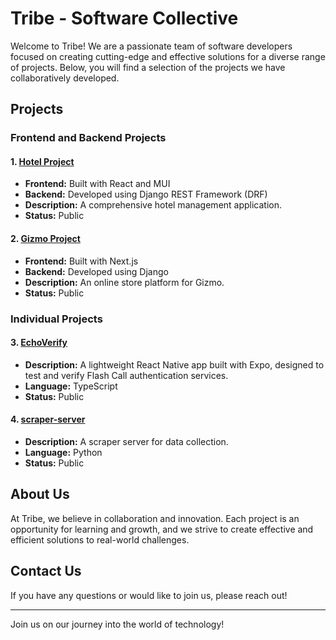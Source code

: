 # Tribe - Software Collective

Welcome to Tribe! We are a passionate team of software developers focused on creating cutting-edge and effective solutions for a diverse range of projects. Below, you will find a selection of the projects we have collaboratively developed.

## Projects

### Frontend and Backend Projects

#### 1. **[Hotel Project](https://github.com/your-repo/Hotel-FrontEnd)**
   - **Frontend:** Built with React and MUI
   - **Backend:** Developed using Django REST Framework (DRF)
   - **Description:** A comprehensive hotel management application.
   - **Status:** Public

#### 2. **[Gizmo Project](https://github.com/your-repo/gizmo-frontend)**
   - **Frontend:** Built with Next.js
   - **Backend:** Developed using Django
   - **Description:** An online store platform for Gizmo.
   - **Status:** Public

### Individual Projects

#### 3. **[EchoVerify](https://github.com/your-repo/EchoVerify)**
   - **Description:** A lightweight React Native app built with Expo, designed to test and verify Flash Call authentication services.
   - **Language:** TypeScript
   - **Status:** Public

#### 4. **[scraper-server](https://github.com/your-repo/scraper-server)**
   - **Description:** A scraper server for data collection.
   - **Language:** Python
   - **Status:** Public

## About Us
At Tribe, we believe in collaboration and innovation. Each project is an opportunity for learning and growth, and we strive to create effective and efficient solutions to real-world challenges.

## Contact Us
If you have any questions or would like to join us, please reach out!

---

Join us on our journey into the world of technology!
